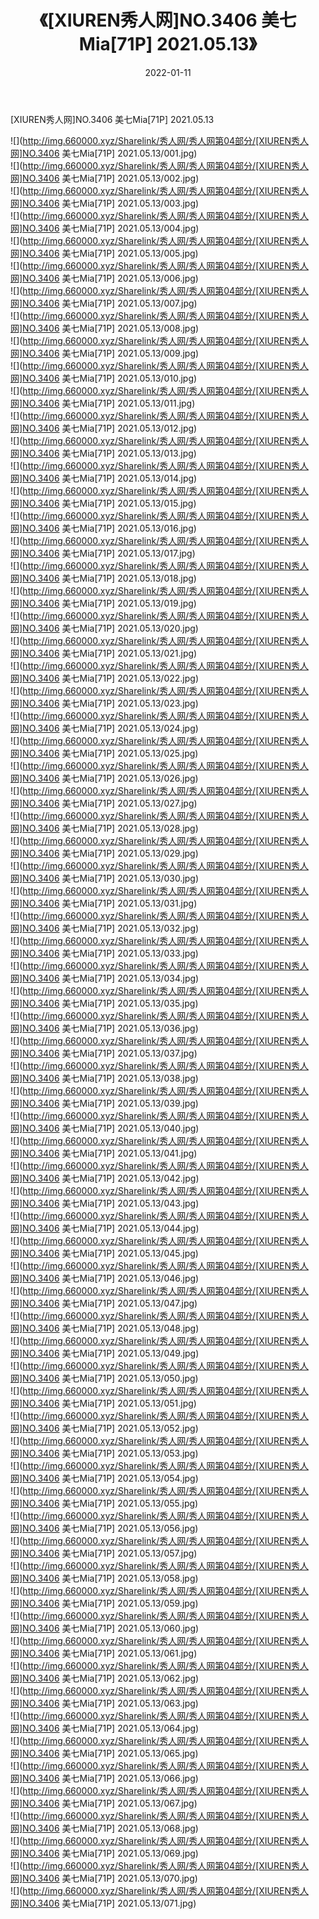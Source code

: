 ﻿---
layout: post
title:  《[XIUREN秀人网]NO.3406 美七Mia[71P] 2021.05.13》
date:   2022-01-11
img: http://img.660000.xyz/Sharelink/秀人网/秀人网第04部分/[XIUREN秀人网]NO.3406 美七Mia[71P] 2021.05.13/000.jpg
categories: [美女, 清纯, 唯美]
---

[XIUREN秀人网]NO.3406 美七Mia[71P] 2021.05.13

 ![](http://img.660000.xyz/Sharelink/秀人网/秀人网第04部分/[XIUREN秀人网]NO.3406 美七Mia[71P] 2021.05.13/001.jpg) <br>![](http://img.660000.xyz/Sharelink/秀人网/秀人网第04部分/[XIUREN秀人网]NO.3406 美七Mia[71P] 2021.05.13/002.jpg) <br>![](http://img.660000.xyz/Sharelink/秀人网/秀人网第04部分/[XIUREN秀人网]NO.3406 美七Mia[71P] 2021.05.13/003.jpg) <br>![](http://img.660000.xyz/Sharelink/秀人网/秀人网第04部分/[XIUREN秀人网]NO.3406 美七Mia[71P] 2021.05.13/004.jpg) <br>![](http://img.660000.xyz/Sharelink/秀人网/秀人网第04部分/[XIUREN秀人网]NO.3406 美七Mia[71P] 2021.05.13/005.jpg) <br>![](http://img.660000.xyz/Sharelink/秀人网/秀人网第04部分/[XIUREN秀人网]NO.3406 美七Mia[71P] 2021.05.13/006.jpg) <br>![](http://img.660000.xyz/Sharelink/秀人网/秀人网第04部分/[XIUREN秀人网]NO.3406 美七Mia[71P] 2021.05.13/007.jpg) <br>![](http://img.660000.xyz/Sharelink/秀人网/秀人网第04部分/[XIUREN秀人网]NO.3406 美七Mia[71P] 2021.05.13/008.jpg) <br>![](http://img.660000.xyz/Sharelink/秀人网/秀人网第04部分/[XIUREN秀人网]NO.3406 美七Mia[71P] 2021.05.13/009.jpg) <br>![](http://img.660000.xyz/Sharelink/秀人网/秀人网第04部分/[XIUREN秀人网]NO.3406 美七Mia[71P] 2021.05.13/010.jpg) <br>![](http://img.660000.xyz/Sharelink/秀人网/秀人网第04部分/[XIUREN秀人网]NO.3406 美七Mia[71P] 2021.05.13/011.jpg) <br>![](http://img.660000.xyz/Sharelink/秀人网/秀人网第04部分/[XIUREN秀人网]NO.3406 美七Mia[71P] 2021.05.13/012.jpg) <br>![](http://img.660000.xyz/Sharelink/秀人网/秀人网第04部分/[XIUREN秀人网]NO.3406 美七Mia[71P] 2021.05.13/013.jpg) <br>![](http://img.660000.xyz/Sharelink/秀人网/秀人网第04部分/[XIUREN秀人网]NO.3406 美七Mia[71P] 2021.05.13/014.jpg) <br>![](http://img.660000.xyz/Sharelink/秀人网/秀人网第04部分/[XIUREN秀人网]NO.3406 美七Mia[71P] 2021.05.13/015.jpg) <br>![](http://img.660000.xyz/Sharelink/秀人网/秀人网第04部分/[XIUREN秀人网]NO.3406 美七Mia[71P] 2021.05.13/016.jpg) <br>![](http://img.660000.xyz/Sharelink/秀人网/秀人网第04部分/[XIUREN秀人网]NO.3406 美七Mia[71P] 2021.05.13/017.jpg) <br>![](http://img.660000.xyz/Sharelink/秀人网/秀人网第04部分/[XIUREN秀人网]NO.3406 美七Mia[71P] 2021.05.13/018.jpg) <br>![](http://img.660000.xyz/Sharelink/秀人网/秀人网第04部分/[XIUREN秀人网]NO.3406 美七Mia[71P] 2021.05.13/019.jpg) <br>![](http://img.660000.xyz/Sharelink/秀人网/秀人网第04部分/[XIUREN秀人网]NO.3406 美七Mia[71P] 2021.05.13/020.jpg) <br>![](http://img.660000.xyz/Sharelink/秀人网/秀人网第04部分/[XIUREN秀人网]NO.3406 美七Mia[71P] 2021.05.13/021.jpg) <br>![](http://img.660000.xyz/Sharelink/秀人网/秀人网第04部分/[XIUREN秀人网]NO.3406 美七Mia[71P] 2021.05.13/022.jpg) <br>![](http://img.660000.xyz/Sharelink/秀人网/秀人网第04部分/[XIUREN秀人网]NO.3406 美七Mia[71P] 2021.05.13/023.jpg) <br>![](http://img.660000.xyz/Sharelink/秀人网/秀人网第04部分/[XIUREN秀人网]NO.3406 美七Mia[71P] 2021.05.13/024.jpg) <br>![](http://img.660000.xyz/Sharelink/秀人网/秀人网第04部分/[XIUREN秀人网]NO.3406 美七Mia[71P] 2021.05.13/025.jpg) <br>![](http://img.660000.xyz/Sharelink/秀人网/秀人网第04部分/[XIUREN秀人网]NO.3406 美七Mia[71P] 2021.05.13/026.jpg) <br>![](http://img.660000.xyz/Sharelink/秀人网/秀人网第04部分/[XIUREN秀人网]NO.3406 美七Mia[71P] 2021.05.13/027.jpg) <br>![](http://img.660000.xyz/Sharelink/秀人网/秀人网第04部分/[XIUREN秀人网]NO.3406 美七Mia[71P] 2021.05.13/028.jpg) <br>![](http://img.660000.xyz/Sharelink/秀人网/秀人网第04部分/[XIUREN秀人网]NO.3406 美七Mia[71P] 2021.05.13/029.jpg) <br>![](http://img.660000.xyz/Sharelink/秀人网/秀人网第04部分/[XIUREN秀人网]NO.3406 美七Mia[71P] 2021.05.13/030.jpg) <br>![](http://img.660000.xyz/Sharelink/秀人网/秀人网第04部分/[XIUREN秀人网]NO.3406 美七Mia[71P] 2021.05.13/031.jpg) <br>![](http://img.660000.xyz/Sharelink/秀人网/秀人网第04部分/[XIUREN秀人网]NO.3406 美七Mia[71P] 2021.05.13/032.jpg) <br>![](http://img.660000.xyz/Sharelink/秀人网/秀人网第04部分/[XIUREN秀人网]NO.3406 美七Mia[71P] 2021.05.13/033.jpg) <br>![](http://img.660000.xyz/Sharelink/秀人网/秀人网第04部分/[XIUREN秀人网]NO.3406 美七Mia[71P] 2021.05.13/034.jpg) <br>![](http://img.660000.xyz/Sharelink/秀人网/秀人网第04部分/[XIUREN秀人网]NO.3406 美七Mia[71P] 2021.05.13/035.jpg) <br>![](http://img.660000.xyz/Sharelink/秀人网/秀人网第04部分/[XIUREN秀人网]NO.3406 美七Mia[71P] 2021.05.13/036.jpg) <br>![](http://img.660000.xyz/Sharelink/秀人网/秀人网第04部分/[XIUREN秀人网]NO.3406 美七Mia[71P] 2021.05.13/037.jpg) <br>![](http://img.660000.xyz/Sharelink/秀人网/秀人网第04部分/[XIUREN秀人网]NO.3406 美七Mia[71P] 2021.05.13/038.jpg) <br>![](http://img.660000.xyz/Sharelink/秀人网/秀人网第04部分/[XIUREN秀人网]NO.3406 美七Mia[71P] 2021.05.13/039.jpg) <br>![](http://img.660000.xyz/Sharelink/秀人网/秀人网第04部分/[XIUREN秀人网]NO.3406 美七Mia[71P] 2021.05.13/040.jpg) <br>![](http://img.660000.xyz/Sharelink/秀人网/秀人网第04部分/[XIUREN秀人网]NO.3406 美七Mia[71P] 2021.05.13/041.jpg) <br>![](http://img.660000.xyz/Sharelink/秀人网/秀人网第04部分/[XIUREN秀人网]NO.3406 美七Mia[71P] 2021.05.13/042.jpg) <br>![](http://img.660000.xyz/Sharelink/秀人网/秀人网第04部分/[XIUREN秀人网]NO.3406 美七Mia[71P] 2021.05.13/043.jpg) <br>![](http://img.660000.xyz/Sharelink/秀人网/秀人网第04部分/[XIUREN秀人网]NO.3406 美七Mia[71P] 2021.05.13/044.jpg) <br>![](http://img.660000.xyz/Sharelink/秀人网/秀人网第04部分/[XIUREN秀人网]NO.3406 美七Mia[71P] 2021.05.13/045.jpg) <br>![](http://img.660000.xyz/Sharelink/秀人网/秀人网第04部分/[XIUREN秀人网]NO.3406 美七Mia[71P] 2021.05.13/046.jpg) <br>![](http://img.660000.xyz/Sharelink/秀人网/秀人网第04部分/[XIUREN秀人网]NO.3406 美七Mia[71P] 2021.05.13/047.jpg) <br>![](http://img.660000.xyz/Sharelink/秀人网/秀人网第04部分/[XIUREN秀人网]NO.3406 美七Mia[71P] 2021.05.13/048.jpg) <br>![](http://img.660000.xyz/Sharelink/秀人网/秀人网第04部分/[XIUREN秀人网]NO.3406 美七Mia[71P] 2021.05.13/049.jpg) <br>![](http://img.660000.xyz/Sharelink/秀人网/秀人网第04部分/[XIUREN秀人网]NO.3406 美七Mia[71P] 2021.05.13/050.jpg) <br>![](http://img.660000.xyz/Sharelink/秀人网/秀人网第04部分/[XIUREN秀人网]NO.3406 美七Mia[71P] 2021.05.13/051.jpg) <br>![](http://img.660000.xyz/Sharelink/秀人网/秀人网第04部分/[XIUREN秀人网]NO.3406 美七Mia[71P] 2021.05.13/052.jpg) <br>![](http://img.660000.xyz/Sharelink/秀人网/秀人网第04部分/[XIUREN秀人网]NO.3406 美七Mia[71P] 2021.05.13/053.jpg) <br>![](http://img.660000.xyz/Sharelink/秀人网/秀人网第04部分/[XIUREN秀人网]NO.3406 美七Mia[71P] 2021.05.13/054.jpg) <br>![](http://img.660000.xyz/Sharelink/秀人网/秀人网第04部分/[XIUREN秀人网]NO.3406 美七Mia[71P] 2021.05.13/055.jpg) <br>![](http://img.660000.xyz/Sharelink/秀人网/秀人网第04部分/[XIUREN秀人网]NO.3406 美七Mia[71P] 2021.05.13/056.jpg) <br>![](http://img.660000.xyz/Sharelink/秀人网/秀人网第04部分/[XIUREN秀人网]NO.3406 美七Mia[71P] 2021.05.13/057.jpg) <br>![](http://img.660000.xyz/Sharelink/秀人网/秀人网第04部分/[XIUREN秀人网]NO.3406 美七Mia[71P] 2021.05.13/058.jpg) <br>![](http://img.660000.xyz/Sharelink/秀人网/秀人网第04部分/[XIUREN秀人网]NO.3406 美七Mia[71P] 2021.05.13/059.jpg) <br>![](http://img.660000.xyz/Sharelink/秀人网/秀人网第04部分/[XIUREN秀人网]NO.3406 美七Mia[71P] 2021.05.13/060.jpg) <br>![](http://img.660000.xyz/Sharelink/秀人网/秀人网第04部分/[XIUREN秀人网]NO.3406 美七Mia[71P] 2021.05.13/061.jpg) <br>![](http://img.660000.xyz/Sharelink/秀人网/秀人网第04部分/[XIUREN秀人网]NO.3406 美七Mia[71P] 2021.05.13/062.jpg) <br>![](http://img.660000.xyz/Sharelink/秀人网/秀人网第04部分/[XIUREN秀人网]NO.3406 美七Mia[71P] 2021.05.13/063.jpg) <br>![](http://img.660000.xyz/Sharelink/秀人网/秀人网第04部分/[XIUREN秀人网]NO.3406 美七Mia[71P] 2021.05.13/064.jpg) <br>![](http://img.660000.xyz/Sharelink/秀人网/秀人网第04部分/[XIUREN秀人网]NO.3406 美七Mia[71P] 2021.05.13/065.jpg) <br>![](http://img.660000.xyz/Sharelink/秀人网/秀人网第04部分/[XIUREN秀人网]NO.3406 美七Mia[71P] 2021.05.13/066.jpg) <br>![](http://img.660000.xyz/Sharelink/秀人网/秀人网第04部分/[XIUREN秀人网]NO.3406 美七Mia[71P] 2021.05.13/067.jpg) <br>![](http://img.660000.xyz/Sharelink/秀人网/秀人网第04部分/[XIUREN秀人网]NO.3406 美七Mia[71P] 2021.05.13/068.jpg) <br>![](http://img.660000.xyz/Sharelink/秀人网/秀人网第04部分/[XIUREN秀人网]NO.3406 美七Mia[71P] 2021.05.13/069.jpg) <br>![](http://img.660000.xyz/Sharelink/秀人网/秀人网第04部分/[XIUREN秀人网]NO.3406 美七Mia[71P] 2021.05.13/070.jpg) <br>![](http://img.660000.xyz/Sharelink/秀人网/秀人网第04部分/[XIUREN秀人网]NO.3406 美七Mia[71P] 2021.05.13/071.jpg) <br>